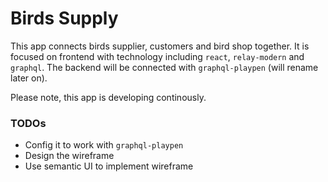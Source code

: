 # Birds Supply

This app connects birds supplier, customers and bird shop together. It is focused on frontend with technology including `react`, `relay-modern` and `graphql`. The backend will be connected with `graphql-playpen` (will rename later on).

Please note, this app is developing continously.

### TODOs
* Config it to work with `graphql-playpen`
* Design the wireframe
* Use semantic UI to implement wireframe

